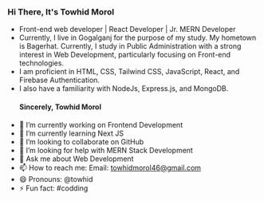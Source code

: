 ### Hi There, It's Towhid Morol
- Front-end web developer | React Developer | Jr. MERN Developer
- Currently, I live in Gogalganj for the purpose of my study. My hometown is Bagerhat. Currently, I study in Public Administration with a strong interest in Web Development, particularly focusing on Front-end technologies.
- I am proficient in HTML, CSS, Tailwind CSS, JavaScript, React, and Firebase Authentication.
- I also have a familiarity with NodeJs, Express.js, and MongoDB.
  #### Sincerely, Towhid Morol
- 🔭 I’m currently working on Frontend Development
- 🌱 I’m currently learning Next JS
- 👯 I’m looking to collaborate on GitHub
- 🤔 I’m looking for help with MERN Stack Development
- 💬 Ask me about Web Development
- 📫 How to reach me: Email: towhidmorol46@gmail.com
- 😄 Pronouns: @towhid
- ⚡ Fun fact: #codding
